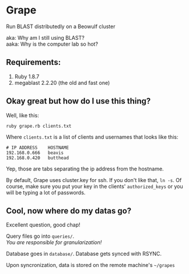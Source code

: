 # Grape

Run BLAST distributedly on a Beowulf cluster

aka: Why am I still using BLAST?  
aaka: Why is the computer lab so hot?


## Requirements:

1. Ruby 1.8.7
2. megablast 2.2.20 (the old and fast one)

## Okay great but how do I use this thing?

Well, like this:

	ruby grape.rb clients.txt
	
Where `clients.txt` is a list of clients and usernames that looks like this:

	# IP ADDRESS	HOSTNAME
	192.168.0.666	beavis
	192.168.0.420	butthead
	
Yep, those are tabs separating the ip address from the hostname.

By default, Grape uses cluster.key for ssh. If you don't like that, `ln -s`. Of course, make sure you put your key in the clients' `authorized_keys` or you will be typing a lot of passwords.


## Cool, now where do my datas go?

Excellent question, good chap!

Query files go into `queries/`.  
_You are responsible for granularization!_

Database goes in `database/`. Database gets synced with RSYNC.  


Upon syncronization, data is stored on the remote machine's `~/grapes`